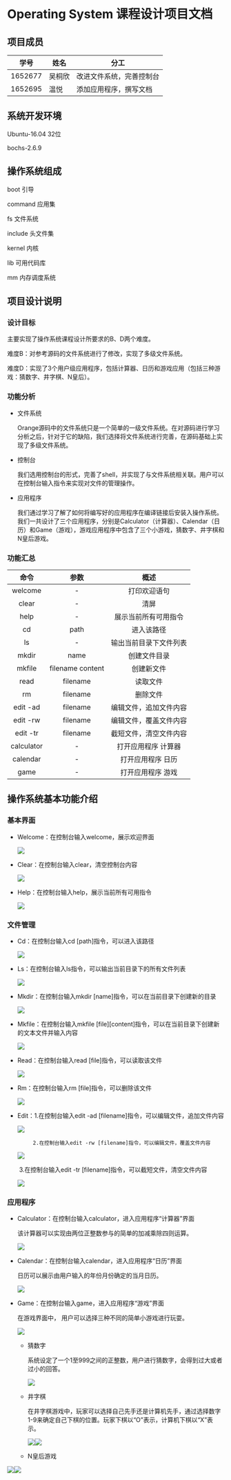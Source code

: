 # Operating System 课程设计项目文档

## 项目成员

| 学号    | 姓名   | 分工                     |
| ------- | ------ | ------------------------ |
| 1652677 | 吴桐欣 | 改进文件系统，完善控制台 |
| 1652695 | 温悦   | 添加应用程序，撰写文档   |



## 系统开发环境

Ubuntu-16.04 32位

bochs-2.6.9



## 操作系统组成

boot 引导

command 应用集

fs 文件系统

include 头文件集

kernel 内核

lib 可用代码库

mm 内存调度系统



## 项目设计说明

### 设计目标

主要实现了操作系统课程设计所要求的B、D两个难度。

难度B：对参考源码的文件系统进行了修改，实现了多级文件系统。

难度D：实现了3个用户级应用程序，包括计算器、日历和游戏应用（包括三种游戏：猜数字、井字棋、N皇后）。



### 功能分析

- 文件系统

  Orange源码中的文件系统只是一个简单的一级文件系统。在对源码进行学习分析之后，针对于它的缺陷，我们选择将文件系统进行完善，在源码基础上实现了多级文件系统。

- 控制台

  我们选用控制台的形式，完善了shell，并实现了与文件系统相关联。用户可以在控制台输入指令来实现对文件的管理操作。

- 应用程序

  我们通过学习了解了如何将编写好的应用程序在编译链接后安装入操作系统。我们一共设计了三个应用程序，分别是Calculator（计算器）、Calendar（日历）和Game（游戏），游戏应用程序中包含了三个小游戏，猜数字、井字棋和N皇后游戏。



### 功能汇总

| 命令 | 参数 | 概述 |
|:---:|:----:|:---:|
| welcome | - | 打印欢迎语句 |
| clear | - | 清屏 |
| help | - | 展示当前所有可用指令 |
| cd | path | 进入该路径 |
| ls | - | 输出当前目录下文件列表 |
| mkdir | name | 创建文件目录 |
| mkfile | filename content | 创建新文件 |
| read | filename | 读取文件 |
| rm | filename | 删除文件 |
| edit -ad| filename | 编辑文件，追加文件内容 |
| edit -rw| filename | 编辑文件，覆盖文件内容 |
| edit -tr| filename | 截短文件，清空文件内容 |
| calculator | - | 打开应用程序 计算器 |
| calendar | - | 打开应用程序 日历 |
| game | - | 打开应用程序 游戏|



## 操作系统基本功能介绍

### 基本界面

- Welcome：在控制台输入welcome，展示欢迎界面 

  ![](pics/welcome.bmp)


+ Clear：在控制台输入clear，清空控制台内容

  ![](pics/clear.bmp)


- Help：在控制台输入help，展示当前所有可用指令

  ![](pics/help.bmp)

### 文件管理

- Cd：在控制台输入cd [path]指令，可以进入该路径

  ![](pics/cd.png)

- Ls：在控制台输入ls指令，可以输出当前目录下的所有文件列表

  ![](pics/ls.png)

- Mkdir：在控制台输入mkdir [name]指令，可以在当前目录下创建新的目录

  ![](pics/mkdir.png)

- Mkfile：在控制台输入mkfile [file]\[content]指令，可以在当前目录下创建新的文本文件并输入内容

  ![](pics/mkfile.png)

- Read：在控制台输入read [file]指令，可以读取该文件

  ![](pics/readfile.png)

- Rm：在控制台输入rm [file]指令，可以删除该文件

  ![](pics/rmfile.png)

- Edit：1.在控制台输入edit -ad [filename]指令，可以编辑文件，追加文件内容

  ![](pics/edit-ad.png)

     	   2.在控制台输入edit -rw [filename]指令，可以编辑文件，覆盖文件内容

  ![](pics/edit-rw.png)

  ​           3.在控制台输入edit -tr [filename]指令，可以截短文件，清空文件内容

  ![](pics/edit-tr.png)

### 应用程序

- Calculator：在控制台输入calculator，进入应用程序“计算器”界面

  该计算器可以实现由两位正整数参与的简单的加减乘除四则运算。

  ![](pics/calculator.bmp)


- Calendar：在控制台输入calendar，进入应用程序“日历”界面

  日历可以展示由用户输入的年份月份确定的当月日历。

  ![](pics/calendar.bmp)


- Game：在控制台输入game，进入应用程序“游戏”界面

  在游戏界面中， 用户可以选择三种不同的简单小游戏进行玩耍。

  ![](pics/game.bmp)



  + 猜数字

    系统设定了一个1至999之间的正整数，用户进行猜数字，会得到过大或者过小的回答。

    ![](pics/guess.bmp)

  + 井字棋

    在井字棋游戏中，玩家可以选择自己先手还是计算机先手，通过选择数字1-9来确定自己下棋的位置。玩家下棋以“O”表示，计算机下棋以“X”表示。

    ![](pics/tic1.bmp)![](pics/tic2.bmp)

  + N皇后游戏

![](pics/queen1.bmp)![](pics/queen2.bmp)



